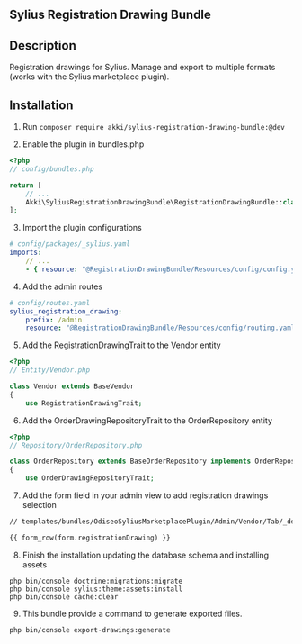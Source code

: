 ## Sylius Registration Drawing Bundle

## Description
Registration drawings for Sylius. Manage and export to multiple formats (works with the Sylius marketplace plugin).

## Installation

1. Run `composer require akki/sylius-registration-drawing-bundle:@dev`

2. Enable the plugin in bundles.php

```php
<?php
// config/bundles.php

return [
    // ...
    Akki\SyliusRegistrationDrawingBundle\RegistrationDrawingBundle::class => ['all' => true],
];
```

3. Import the plugin configurations

```yml
# config/packages/_sylius.yaml
imports:
    // ...
    - { resource: "@RegistrationDrawingBundle/Resources/config/config.yaml" }
```

4. Add the admin routes

```yml
# config/routes.yaml
sylius_registration_drawing:
    prefix: /admin
    resource: "@RegistrationDrawingBundle/Resources/config/routing.yaml"
```

5. Add the RegistrationDrawingTrait to the Vendor entity
```php
<?php
// Entity/Vendor.php

class Vendor extends BaseVendor
{
    use RegistrationDrawingTrait;
```

6. Add the OrderDrawingRepositoryTrait to the OrderRepository entity
```php
<?php
// Repository/OrderRepository.php

class OrderRepository extends BaseOrderRepository implements OrderRepositoryInterface
{
    use OrderDrawingRepositoryTrait;
```

7. Add the form field in your admin view to add registration drawings selection
```html
// templates/bundles/OdiseoSyliusMarketplacePlugin/Admin/Vendor/Tab/_details.html.twig

{{ form_row(form.registrationDrawing) }}
```

8. Finish the installation updating the database schema and installing assets

```
php bin/console doctrine:migrations:migrate
php bin/console sylius:theme:assets:install
php bin/console cache:clear
```

9. This bundle provide a command to generate exported files.

```
php bin/console export-drawings:generate
```
